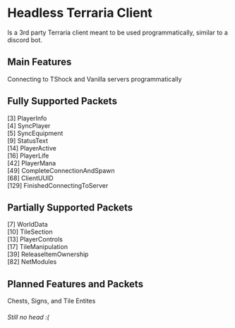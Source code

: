 # Headless Terraria Client

Is a 3rd party Terraria client meant to be used programmatically, similar to a discord bot.

## Main Features
Connecting to TShock and Vanilla servers programmatically

## Fully Supported Packets
[3] PlayerInfo \
[4] SyncPlayer \
[5] SyncEquipment \
[9] StatusText \
[14] PlayerActive \
[16] PlayerLife \
[42] PlayerMana \
[49] CompleteConnectionAndSpawn \
[68] ClientUUID \
[129] FinishedConnectingToServer 

## Partially Supported Packets
[7] WorldData \
[10] TileSection \
[13] PlayerControls \
[17] TileManipulation \
[39] ReleaseItemOwnership \
[82] NetModules 

## Planned Features and Packets
Chests, Signs, and Tile Entites 


###### Still no head :(
